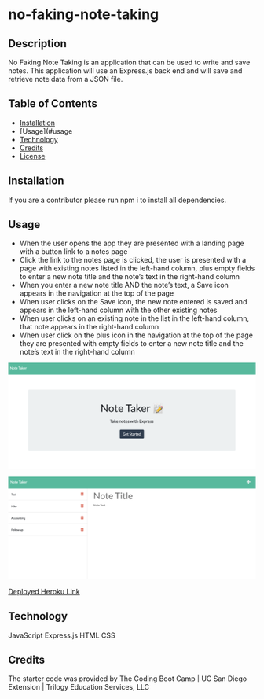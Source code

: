 # no-faking-note-taking

## Description

No Faking Note Taking is an application that can be used to write and save notes. This application will use an Express.js back end and will save and retrieve note data from a JSON file.

## Table of Contents

- [Installation](#installation)
- [Usage](#usage
- [Technology](#technology)
- [Credits](#credits)
- [License](#license)

## Installation

If you are a contributor please run npm i to install all dependencies.

## Usage

- When the user opens the app they are presented with a landing page with a button link to a notes page
- Click the link to the notes page is clicked, the user is presented with a page with existing notes listed in the left-hand column, plus empty fields to enter a new note title and the note’s text in the right-hand column
- When you enter a new note title AND the note’s text, a Save icon appears in the navigation at the top of the page
- When user clicks on the Save icon, the new note entered is saved and appears in the left-hand column with the other existing notes
- When user clicks on an existing note in the list in the left-hand column, that note appears in the right-hand column
- When user click on the plus icon in the navigation at the top of the page they are presented with empty fields to enter a new note title and the note’s text in the right-hand column

![homepage](./public/assets/images/homepage.png)

![note page](./public/assets/images/notepage.png)

[Deployed Heroku Link](https://no-faking-note-taking.herokuapp.com/)

## Technology

JavaScript
Express.js
HTML
CSS

## Credits

The starter code was provided by The Coding Boot Camp | UC San Diego Extension | Trilogy Education Services, LLC
